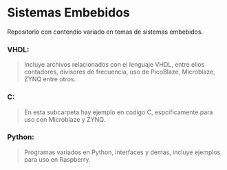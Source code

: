 # Sistemas Embebidos

Repositorio con contendio variado en temas de sistemas embebidos.

### VHDL:

>Incluye archivos relacionados con el lenguaje VHDL, entre ellos contadores, divisores de frecuencia, uso de PicoBlaze, Microblaze, ZYNQ entre otros.

### C:

>En esta subcarpeta hay ejemplo en codigo C, espcificamente para uso con Microblaze y ZYNQ.

### Python:

>Programas variados en Python, interfaces y demas, incluye ejemplos para uso en Raspberry.